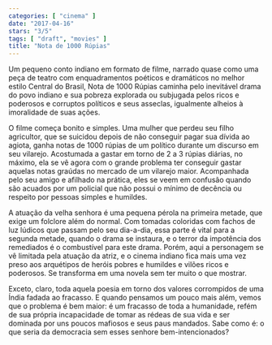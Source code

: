 ```yaml
---
categories: [ "cinema" ]
date: "2017-04-16"
stars: "3/5"
tags: [ "draft", "movies" ]
title: "Nota de 1000 Rúpias"
---
```

Um pequeno conto indiano em formato de filme, narrado quase como uma
peça de teatro com enquadramentos poéticos e dramáticos no melhor
estilo Central do Brasil, Nota de 1000 Rúpias caminha pelo inevitável
drama do povo indiano e sua pobreza explorada ou subjugada pelos ricos
e poderosos e corruptos políticos e seus asseclas, igualmente alheios
à imoralidade de suas ações.

O filme começa bonito e simples. Uma mulher que perdeu seu filho
agricultor, que se suicidou depois de não conseguir pagar sua dívida ao
agiota, ganha notas de 1000 rúpias de um político durante um discurso
em seu vilarejo. Acostumada a gastar em torno de 2 a 3 rúpias diárias,
no máximo, ela se vê agora com o grande problema ter conseguir gastar
aquelas notas graúdas no mercado de um vilarejo maior. Acompanhada
pelo seu amigo e afilhado na prática, eles se veem em confusão quando
são acuados por um policial que não possui o mínimo de decência ou
respeito por pessoas simples e humildes.

A atuação da velha senhora é uma pequena pérola na primeira metade,
que exige um folclore além do normal. Com tomadas coloridas com fachos
de luz lúdicos que passam pelo seu dia-a-dia, essa parte é vital para a
segunda metade, quando o drama se instaura, e o terror da impotência dos
remediados é o combustível para este drama. Porém, aqui a personagem
se vê limitada pela atuação da atriz, e o cinema indiano fica mais uma
vez preso aos arquétipos de heróis pobres e humildes e vilões ricos
e poderosos. Se transforma em uma novela sem ter muito o que mostrar.

Exceto, claro, toda aquela poesia em torno dos valores corrompidos de
uma Índia fadada ao fracasso. E quando pensamos um pouco mais além,
vemos que o problema é bem maior: é um fracasso de toda a humanidade,
refém de sua própria incapacidade de tomar as rédeas de sua vida e
ser dominada por uns poucos mafiosos e seus paus mandados. Sabe como é:
o que seria da democracia sem esses senhore bem-intencionados?
